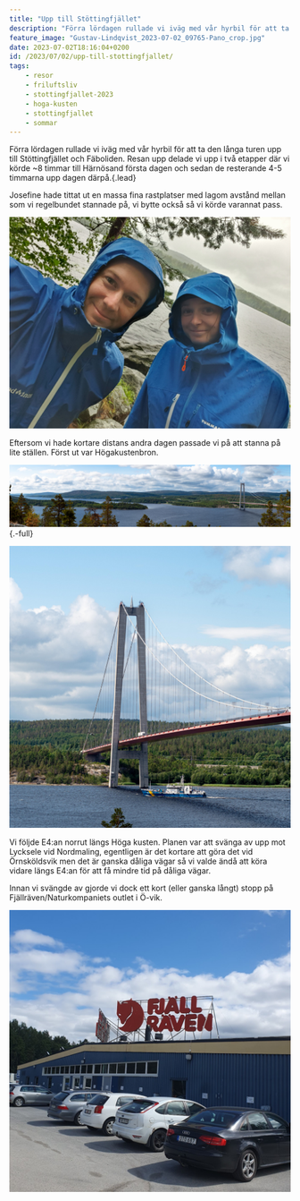 ```yaml
---
title: "Upp till Stöttingfjället"
description: "Förra lördagen rullade vi iväg med vår hyrbil för att ta den långa turen upp till Stöttingfjället och Fäboliden."
feature_image: "Gustav-Lindqvist_2023-07-02_09765-Pano_crop.jpg"
date: 2023-07-02T18:16:04+0200
id: /2023/07/02/upp-till-stottingfjallet/
tags:
    - resor
    - friluftsliv
    - stottingfjallet-2023
    - hoga-kusten
    - stottingfjallet
    - sommar
---
```


Förra lördagen rullade vi iväg med vår hyrbil för att ta den långa turen upp till Stöttingfjället och Fäboliden. Resan upp delade vi upp i två etapper där vi körde ~8 timmar till Härnösand första dagen och sedan de resterande 4-5 timmarna upp dagen därpå.{.lead}

Josefine hade tittat ut en massa fina rastplatser med lagom avstånd mellan som vi regelbundet stannade på, vi bytte också så vi körde varannat pass.

![En selfie på Gustav och Josefine i regnkläder med en sjö i bakgrunden](20230701_160158.jpg "På slutet av resan regnade det konstant. Här står vi på rastplatsen vid Ångersjön.")

Eftersom vi hade kortare distans andra dagen passade vi på att stanna på lite ställen. Först ut var Högakustenbron.

![Högakustenbron med Ångermanälvens mynning till vänster i bild](Gustav-Lindqvist_2023-07-02_09765-Pano_3000w.jpg){.-full}

![En båt från kustbevakningen som kör under Högakustenbron](Gustav-Lindqvist_2023-07-02_09789-Pano_3000w.jpg)

Vi följde E4:an norrut längs Höga kusten. Planen var att svänga av upp mot Lycksele vid Nordmaling, egentligen är det kortare att göra det vid Örnsköldsvik men det är ganska dåliga vägar så vi valde ändå att köra vidare längs E4:an för att få mindre tid på dåliga vägar.

Innan vi svängde av gjorde vi dock ett kort (eller ganska långt) stopp på Fjällräven/Naturkompaniets outlet i Ö-vik.

![Byggnaden för Fjällräven Outlet med bilar framför](20230702_115918.jpg)
